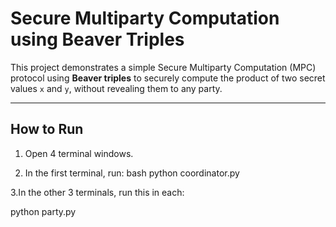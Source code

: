 # Secure Multiparty Computation using Beaver Triples

This project demonstrates a simple Secure Multiparty Computation (MPC) protocol using **Beaver triples** to securely compute 
the product of two secret values `x` and `y`, without revealing them to any party.

---------------

## How to Run

1. Open 4 terminal windows.

2. In the first terminal, run:
bash
python coordinator.py

3.In the other 3 terminals, run this in each:

python party.py
